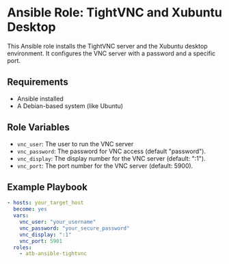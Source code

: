 # Ansible Role: TightVNC and Xubuntu Desktop

This Ansible role installs the TightVNC server and the Xubuntu desktop environment. It configures the VNC server with a password and a specific port.

## Requirements

- Ansible installed
- A Debian-based system (like Ubuntu)

## Role Variables

- `vnc_user`: The user to run the VNC server 
- `vnc_password`: The password for VNC access (default "password").
- `vnc_display`: The display number for the VNC server (default: ":1").
- `vnc_port`: The port number for the VNC server (default: 5900).

## Example Playbook

```yaml
- hosts: your_target_host
  become: yes
  vars:
    vnc_user: "your_username"
    vnc_password: "your_secure_password"
    vnc_display: ":1"
    vnc_port: 5901
  roles:
    - atb-ansible-tightvnc